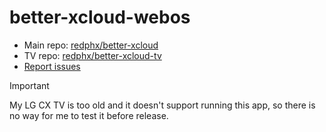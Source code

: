 # better-xcloud-webos

- Main repo: [redphx/better-xcloud](https://github.com/redphx/better-xcloud)
- TV repo: [redphx/better-xcloud-tv](https://github.com/redphx/better-xcloud-tv)
- [Report issues](https://github.com/redphx/better-xcloud-tv/issues)

> [!IMPORTANT]
> My LG CX TV is too old and it doesn't support running this app, so there is no way for me to test it before release.
